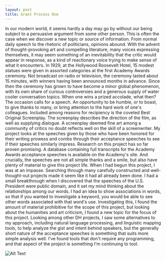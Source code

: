 ```yaml
---
layout: post
title: Grant Process One
---
```




In our modern world, it seems hardly a day may go by without our being subject to a persuasive argument from some other person. This is often the case when we discover a new topic or source of information. From normal daily speech to the rhetoric of politicians, opinions abound. With the advent of thought-provoking art and compelling literature, many voices expressing themselves, it may seem something of an inevitability that the critic would appear in response, as a kind of reactionary voice trying to make sense of what it encounters.
In 1929, at the Hollywood Roosevelt Hotel, 15 modest statues were given in assorted categories at the first Academy Awards ceremony. Not broadcast on radio or television, the ceremony lasted about 15 minutes, with winners having been announced months in advance. Since then the ceremony has grown to have become a minor global phenomenon, with its own share of curious controversies and a generous supply of water cooler conversation topics.
When one wins a prized accolade, what then? The occasion calls for a speech. An opportunity to be humble, or to boast, to give thanks to many, or bring attention to the hard work of one's colleagues. Included among reasons for recipiency is the coveted Best Original Screenplay. The screenplay describes the direction of the film, as well as supplying dialogue. A screenplay deemed fine art among a community of critics no doubt reflects well on the skill of a screenwriter. My project looks at the speeches given by those who have been honored for their writing prowess and combs through their acceptance speeches to see if their speeches similarly impress.
Research on this project has so far proven promising. A database containing full transcripts for the Academy Awards acceptance speeches is available on the Academy's site. And crucially, the speeches are not all simple thanks and a smile, but also have plenty of material to give this project life. When I had begun this project, I was at an impasse. Searching through many carefully constructed and well-thought-out projects made it seem like it had all already been done. I had a small breakthrough when I discovered that the speeches of the U.S. President were public domain, and it set my mind thinking about the relationships among our words. I had an idea to show associations in words, so that if you wanted to investigate a keyword, you would be able to see other words associated with that word's use. Investigating this, I found the amount of material prohibitive for the scope of this project, but looking about the humanities and art criticism, I found a new topic for the focus of this project. Looking among other DH projects, I saw some alternatives to my approach, including natural language processing, and linguistic mapping tools, to help analyze the gist and intent behind speakers, but the generally short nature of the acceptance speeches is something that suits more simple analysis well. I've found tools that don't require any programming, and that aspect of the project is something I'm continuing to tool.

![Alt Text](https://sevaccount.github.io/sevaccount.io/images/pexels-engin-akyurt-2098604.jpg)
